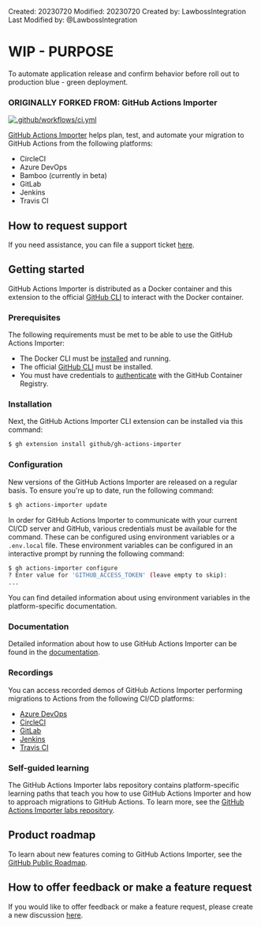 
Created: 20230720
Modified: 20230720
Created by: LawbossIntegration
Last Modified by: @LawbossIntegration

# WIP - PURPOSE
To automate application release and confirm behavior before roll out to production blue - green deployment.

### ORIGINALLY FORKED FROM: GitHub Actions Importer
[![.github/workflows/ci.yml](https://github.com/github/gh-actions-importer/actions/workflows/ci.yml/badge.svg)](https://github.com/github/gh-actions-importer/actions/workflows/ci.yml)

[GitHub Actions Importer](https://docs.github.com/en/actions/migrating-to-github-actions/automating-migration-with-github-actions-importer) helps plan, test, and automate your migration to GitHub Actions from the following platforms:

- CircleCI
- Azure DevOps
- Bamboo (currently in beta)
- GitLab
- Jenkins
- Travis CI

## How to request support

If you need assistance, you can file a support ticket [here](https://support.github.com).

## Getting started 

GitHub Actions Importer is distributed as a Docker container and this extension to the official [GitHub CLI](https://cli.github.com) to interact with the Docker container.

### Prerequisites

The following requirements must be met to be able to use the GitHub Actions Importer:

- The Docker CLI must be [installed](https://docs.docker.com/get-docker/) and running.
- The official [GitHub CLI](https://cli.github.com) must be installed.
- You must have credentials to [authenticate](https://docs.github.com/en/packages/working-with-a-github-packages-registry/working-with-the-container-registry#authenticating-to-the-container-registry) with the GitHub Container Registry.

### Installation

Next, the GitHub Actions Importer CLI extension can be installed via this command:

```bash
$ gh extension install github/gh-actions-importer
```

### Configuration

New versions of the GitHub Actions Importer are released on a regular basis. To ensure you're up to date, run the following command:

```bash
$ gh actions-importer update
```

In order for GitHub Actions Importer to communicate with your current CI/CD server and GitHub, various credentials must be available for the command. These can be configured using environment variables or a `.env.local` file. These environment variables can be configured in an interactive prompt by running the following command:

```bash
$ gh actions-importer configure
? Enter value for 'GITHUB_ACCESS_TOKEN' (leave empty to skip): 
...
```

You can find detailed information about using environment variables in the platform-specific documentation.

### Documentation

Detailed information about how to use GitHub Actions Importer can be found in the [documentation](https://docs.github.com/en/actions/migrating-to-github-actions/automating-migration-with-github-actions-importer).

### Recordings

You can access recorded demos of GitHub Actions Importer performing migrations to Actions from the following CI/CD platforms:
  - [Azure DevOps](https://youtu.be/gG-2bkmBRlI)
  - [CircleCI](https://youtu.be/YkFnNEyM9Hg)
  - [GitLab](https://youtu.be/3t5ywu0_qk4)
  - [Jenkins](https://youtu.be/WqiGP6h4fa0)
  - [Travis CI](https://youtu.be/ndc-FNa_X3c)

### Self-guided learning

The GitHub Actions Importer labs repository contains platform-specific learning paths that teach you how to use GitHub Actions Importer and how to approach migrations to GitHub Actions. To learn more, see the [GitHub Actions Importer labs repository](https://github.com/actions/importer-labs/tree/main#readme).  

## Product roadmap

To learn about new features coming to GitHub Actions Importer, see the [GitHub Public Roadmap](https://github.com/orgs/github/projects/4247).

## How to offer feedback or make a feature request

If you would like to offer feedback or make a feature request, please create a new discussion [here](https://github.com/github/gh-actions-importer/discussions/new/choose).
